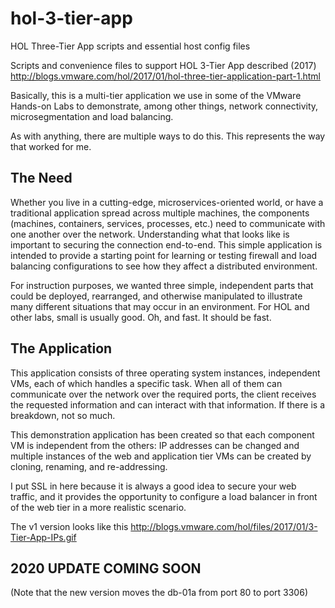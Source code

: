 # hol-3-tier-app
HOL Three-Tier App scripts and essential host config files

Scripts and convenience files to support HOL 3-Tier App described (2017)
http://blogs.vmware.com/hol/2017/01/hol-three-tier-application-part-1.html

Basically, this is a multi-tier application we use in some of the VMware Hands-on Labs to demonstrate, among other things, network connectivity, microsegmentation and load balancing. 

As with anything, there are multiple ways to do this. This represents the way that worked for me.

## The Need ##
Whether you live in a cutting-edge, microservices-oriented world, or have a traditional application spread across multiple machines, the components (machines, containers, services, processes, etc.) need to communicate with one another over the network. Understanding what that looks like is important to securing the connection end-to-end. This simple application is intended to provide a starting point for learning or testing firewall and load balancing configurations to see how they affect a distributed environment.

For instruction purposes, we wanted three simple, independent parts that could be deployed, rearranged, and otherwise manipulated to illustrate many different situations that may occur in an environment. For HOL and other labs, small is usually good. Oh, and fast. It should be fast.

## The Application ##
This application consists of three operating system instances, independent VMs, each of which handles a specific task. When all of them can communicate over the network over the required ports, the client receives the requested information and can interact with that information. If there is a breakdown, not so much.

This demonstration application has been created so that each component VM is independent from the others: IP addresses can be changed and multiple instances of the web and application tier VMs can be created by cloning, renaming, and re-addressing. 

I put SSL in here because it is always a good idea to secure your web traffic, and it provides the opportunity to configure a load balancer in front of the web tier in a more realistic scenario.

The v1 version looks like this
http://blogs.vmware.com/hol/files/2017/01/3-Tier-App-IPs.gif

## 2020 UPDATE COMING SOON ##
(Note that the new version moves the db-01a from port 80 to port 3306)

